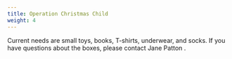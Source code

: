 ```yaml
---
title: Operation Christmas Child
weight: 4
---
```


Current needs are small toys, books, T-shirts, underwear, and socks. If you have questions about the boxes, please contact Jane Patton  .